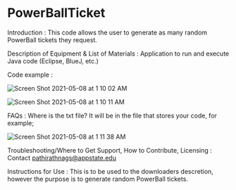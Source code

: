 # PowerBallTicket

Introduction : This code allows the user to generate as many random PowerBall tickets they request.

Description of Equipment & List of Materials : Application to run and execute Java code (Eclipse, BlueJ, etc.)

Code example :

![Screen Shot 2021-05-08 at 1 10 02 AM](https://user-images.githubusercontent.com/79890541/117527596-380b7a00-af9b-11eb-89a4-e4873bd8c6e5.png)

![Screen Shot 2021-05-08 at 1 10 11 AM](https://user-images.githubusercontent.com/79890541/117527601-49ed1d00-af9b-11eb-81f2-4023a2420152.png)

FAQs : Where is the txt file? It will be in the file that stores your code, for example;

![Screen Shot 2021-05-08 at 1 11 38 AM](https://user-images.githubusercontent.com/79890541/117527616-61c4a100-af9b-11eb-8dda-bb0490435fc5.png)

Troubleshooting/Where to Get Support, How to Contribute, Licensing : Contact pathirathnags@appstate.edu

Instructions for Use : This is to be used to the downloaders descretion, however the purpose is to generate random PowerBall tickets.

